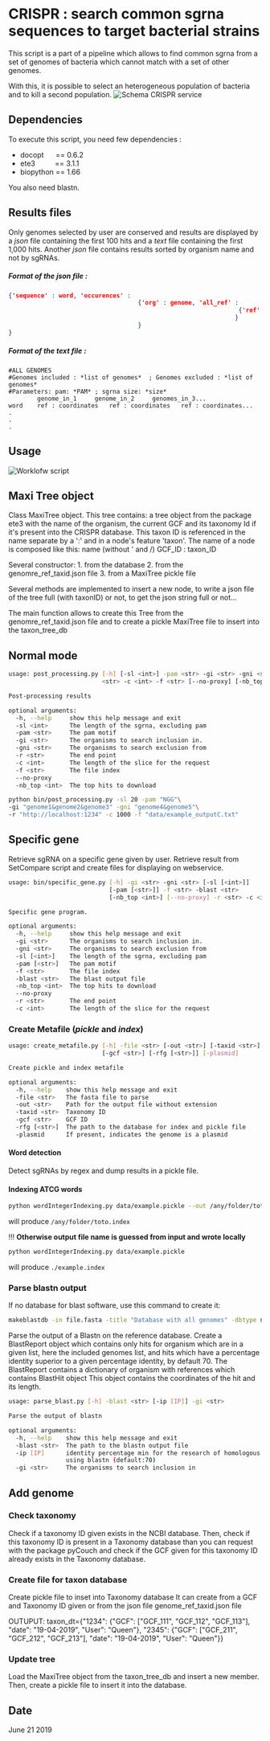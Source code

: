 # CRISPR : search common sgrna sequences to target bacterial strains
This script is a part of a pipeline which allows to find common sgrna from a set of genomes of bacteria which cannot match with a set of other genomes.

With this, it is possible to select an heterogeneous population of bacteria and to kill a second population.
![Schema CRISPR service](https://github.com/sophielem/crispr/blob/dev_add_genome/doc/schema_crispr_service.png)

## Dependencies
To execute this script, you need few dependencies :
* docopt&nbsp;&nbsp;&nbsp;&nbsp;&nbsp;&nbsp;== 0.6.2
* ete3&nbsp;&nbsp;&nbsp;&nbsp;&nbsp;&nbsp;&nbsp;&nbsp;&nbsp;&nbsp;== 3.1.1
* biopython == 1.66

You also need blastn.

## Results files
Only genomes selected by user are conserved and results are displayed by a *json* file containing the first 100 hits and a *text* file containing the first 1,000 hits.
Another *json* file contains results sorted by organism name and not by sgRNAs.
##### Format of the *json* file :
```json
{'sequence' : word, 'occurences' :
                                    {'org' : genome, 'all_ref' :
                                                                {'ref' : ref, 'coords' : [coordinates]
                                                               }
                                    }
}
```

##### Format of the *text* file :
```
#ALL GENOMES
#Genomes included : *list of genomes*  ; Genomes excluded : *list of genomes*
#Parameters: pam: *PAM* ; sgrna size: *size*
        genome_in_1     genome_in_2     genomes_in_3...
word    ref : coordinates   ref : coordinates   ref : coordinates...
.
.
.
```


## Usage
![Worklofw script](https://github.com/sophielem/crispr/blob/dev_add_genome/doc/workflow_script.png)

## Maxi Tree object
Class MaxiTree object. This tree contains: a tree object from the package ete3 with the name
of the organism, the current GCF and its taxonomy Id if it's present into the CRISPR database. This taxon ID is
referenced in the name separate by a ':' and in a node's feature 'taxon'.
The name of a node is composed like this:
    name (without ' and /) GCF_ID : taxon_ID

Several constructor:
    1. from the database
    2. from the genomre_ref_taxid.json file
    3. from a MaxiTree pickle file

Several methods are implemented to insert a new node, to write a json file of the tree
full (with taxonID) or not, to get the json string full or not...

The main function allows to create this Tree from the genomre_ref_taxid.json file and to create a
pickle MaxiTree file to insert into the taxon_tree_db


## Normal mode

```sh
usage: post_processing.py [-h] [-sl <int>] -pam <str> -gi <str> -gni <str> -r
                          <str> -c <int> -f <str> [--no-proxy] [-nb_top <int>]

Post-processing results

optional arguments:
  -h, --help     show this help message and exit
  -sl <int>      The length of the sgrna, excluding pam
  -pam <str>     The pam motif
  -gi <str>      The organisms to search inclusion in.
  -gni <str>     The organisms to search exclusion from
  -r <str>       The end point
  -c <int>       The length of the slice for the request
  -f <str>       The file index
  --no-proxy
  -nb_top <int>  The top hits to download
```

```sh
python bin/post_processing.py -sl 20 -pam "NGG"\
-gi "genome1&genome2&genome3" -gni "genome4&genome5"\
-r "http://localhost:1234" -c 1000 -f "data/example_outputC.txt"
```

## Specific gene
Retrieve sgRNA on a specific gene given by user. Retrieve result from SetCompare script and
create files for displaying on webservice.

```sh
usage: bin/specific_gene.py [-h] -gi <str> -gni <str> [-sl [<int>]]
                            [-pam [<str>]] -f <str> -blast <str>
                            [-nb_top <int>] [--no-proxy] -r <str> -c <int>

Specific gene program.

optional arguments:
  -h, --help     show this help message and exit
  -gi <str>      The organisms to search inclusion in.
  -gni <str>     The organisms to search exclusion from
  -sl [<int>]    The length of the sgrna, excluding pam
  -pam [<str>]   The pam motif
  -f <str>       The file index
  -blast <str>   The blast output file
  -nb_top <int>  The top hits to download
  --no-proxy
  -r <str>       The end point
  -c <int>       The length of the slice for the request
```

### Create Metafile (*pickle* and *index*)
```sh
usage: create_metafile.py [-h] -file <str> [-out <str>] [-taxid <str>]
                          [-gcf <str>] [-rfg [<str>]] [-plasmid]

Create pickle and index metafile

optional arguments:
  -h, --help    show this help message and exit
  -file <str>   The fasta file to parse
  -out <str>    Path for the output file without extension
  -taxid <str>  Taxonomy ID
  -gcf <str>    GCF ID
  -rfg [<str>]  The path to the database for index and pickle file
  -plasmid      If present, indicates the genome is a plasmid
```

#### Word detection
Detect sgRNAs by regex and dump results in a pickle file.

#### Indexing ATCG words

```sh
python wordIntegerIndexing.py data/example.pickle --out /any/folder/toto.index
```

will produce `/any/folder/toto.index`

!!! **Otherwise output file name is guessed from input and wrote locally**

```sh
python wordIntegerIndexing.py data/example.pickle
```

will produce `./example.index`



### Parse blastn output
If no database for blast software, use this command to create it:
```sh
makeblastdb -in file.fasta -title "Database with all genomes" -dbtype nucl
```

Parse the output of a Blastn on the reference database. Create a BlastReport object which
contains only hits for organism which are in a given list, here the included genomes list, and
hits which have a percentage identity superior to a given percentage identity, by default 70.
The BlastReport contains a dictionary of organism with references which contains BlastHit object
This object contains the coordinates of the hit and its length.
```sh
usage: parse_blast.py [-h] -blast <str> [-ip [IP]] -gi <str>

Parse the output of blastn

optional arguments:
  -h, --help    show this help message and exit
  -blast <str>  The path to the blastn output file
  -ip [IP]      identity percentage min for the research of homologous genes
                using blastn (default:70)
  -gi <str>     The organisms to search inclusion in
 ```

## Add genome
### Check taxonomy
Check if a taxonomy ID given exists in the NCBI database. Then, check if this taxonomy ID is
present in a Taxonomy database than you can request with the package pyCouch and check
if the GCF given for this taxonomy ID already exists in the Taxonomy database.

### Create file for taxon database
Create pickle file to inset into Taxonomy database
It can create from a GCF and Taxonomy ID given or from the json file genome_ref_taxid.json file

OUTUPUT:
taxon_dt={"1234": {"GCF": ["GCF_111", "GCF_112", "GCF_113"], "date": "19-04-2019", "User": "Queen"},
          "2345": {"GCF": ["GCF_211", "GCF_212", "GCF_213"], "date": "19-04-2019", "User": "Queen"}}

### Update tree
Load the MaxiTree object from the taxon_tree_db and insert a new member.
Then, create a pickle file to insert it into the database.

## Date
June 21 2019

